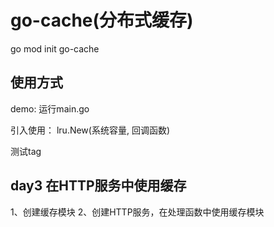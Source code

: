 # go-cache(分布式缓存)

go mod init go-cache

## 使用方式
demo: 运行main.go

引入使用：
lru.New(系统容量, 回调函数)

测试tag

## day3  在HTTP服务中使用缓存

1、创建缓存模块
2、创建HTTP服务，在处理函数中使用缓存模块
